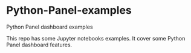 # Python-Panel-examples
Python Panel dashboard examples

This repo has some Jupyter notebooks examples.
It cover some Python Panel dashboard features.
